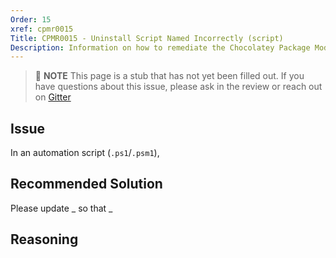 ```yaml
---
Order: 15
xref: cpmr0015
Title: CPMR0015 - Uninstall Script Named Incorrectly (script)
Description: Information on how to remediate the Chocolatey Package Moderation Rule 0015
---
```


> :memo: **NOTE** This page is a stub that has not yet been filled out. If you have questions about this issue, please ask in the review or reach out on [Gitter](https://gitter.im/chocolatey/chocolatey.org)

## Issue

In an automation script (`.ps1`/`.psm1`),

## Recommended Solution

Please update _ so that _

## Reasoning
